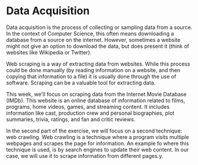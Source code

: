 # Data Acquisition

Data acquisition is the process of collecting or sampling data from a source. In the context of Computer Science, this often means downloading a database from a source on the internet. However, sometimes a website might not give an option to download the data, but does present it (think of websites like Wikipedia or Twitter).

Web scraping is a way of extracting data from websites. While this process could be done manually (by reading information on a website, and then copying that information to a file) it is usually done through the use of software. Scraping can be a valuable tool for extracting data.

This week, we'll focus on scraping data from the Internet Movie Database (IMDb). This website is an online database of information related to films, programs, home videos, games, and streaming content. It includes information like cast, production crew and personal biographies, plot summaries, trivia, ratings, and fan and critic reviews.

In the second part of the exercise, we will focus on a second technique: web crawling. Web crawling is a technique where a program visits multiple webpages and scrapes the page for information. An example fo where this technique is used, is by search engines to update their web content. In our case, we will use it to scrape information from different pages.y. 
